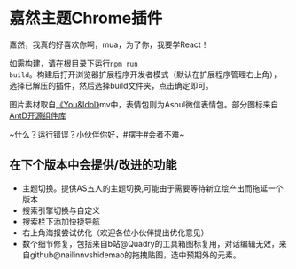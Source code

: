 # 嘉然主题Chrome插件
嘉然，我真的好喜欢你啊，mua，为了你，我要学React！

如需构建，请在根目录下运行<code>npm run build</code>。构建后打开浏览器扩展程序开发者模式（默认在扩展程序管理右上角），选择已解压的插件，然后选择build文件夹，点击确定即可。

图片素材取自<a href="https://www.bilibili.com/video/BV1134y1o7hi">《You&Idol》</a>mv中，表情包则为Asoul微信表情包。部分图标来自<a href="https://github.com/ant-design/ant-design">AntD开源组件库</a>

~什么？运行错误？小伙伴你好，#摆手#会者不难~

## 在下个版本中会提供/改进的功能
- 主题切换。提供AS五人的主题切换,可能由于需要等待新立绘产出而拖延一个版本
- 搜索引擎切换与自定义
- 搜索栏下添加快捷导航
- 右上角海报尝试优化（欢迎各位小伙伴提出优化意见）
- 数个细节修复，包括来自b站@Quadry的工具箱图标复用，对话编辑无效，来自github@nailinnvshidemao的拖拽贴图，选中预期外的元素。
